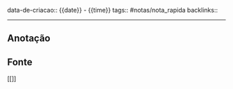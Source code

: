 data-de-criacao:: {{date}} - {{time}}
tags:: #notas/nota_rapida
backlinks::

---


## Anotação


## Fonte 
[[]]